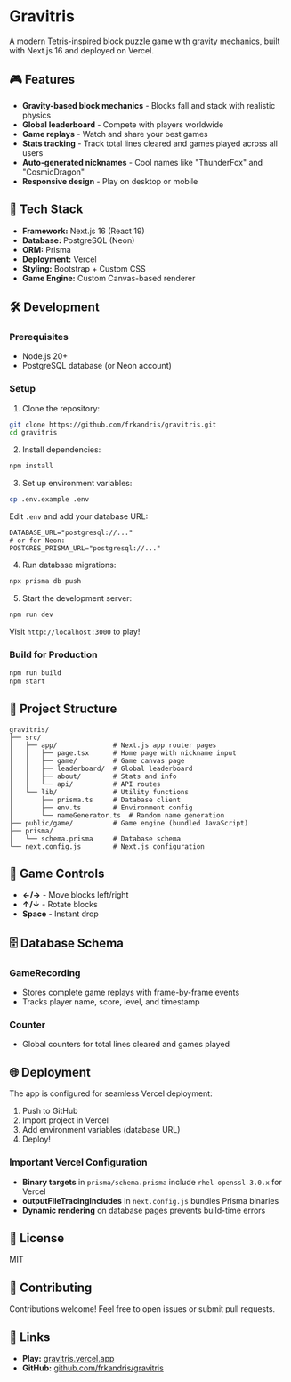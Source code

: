 # Gravitris

A modern Tetris-inspired block puzzle game with gravity mechanics, built with Next.js 16 and deployed on Vercel.

## 🎮 Features

- **Gravity-based block mechanics** - Blocks fall and stack with realistic physics
- **Global leaderboard** - Compete with players worldwide
- **Game replays** - Watch and share your best games
- **Stats tracking** - Track total lines cleared and games played across all users
- **Auto-generated nicknames** - Cool names like "ThunderFox" and "CosmicDragon"
- **Responsive design** - Play on desktop or mobile

## 🚀 Tech Stack

- **Framework:** Next.js 16 (React 19)
- **Database:** PostgreSQL (Neon)
- **ORM:** Prisma
- **Deployment:** Vercel
- **Styling:** Bootstrap + Custom CSS
- **Game Engine:** Custom Canvas-based renderer

## 🛠️ Development

### Prerequisites

- Node.js 20+
- PostgreSQL database (or Neon account)

### Setup

1. Clone the repository:
```bash
git clone https://github.com/frkandris/gravitris.git
cd gravitris
```

2. Install dependencies:
```bash
npm install
```

3. Set up environment variables:
```bash
cp .env.example .env
```

Edit `.env` and add your database URL:
```
DATABASE_URL="postgresql://..."
# or for Neon:
POSTGRES_PRISMA_URL="postgresql://..."
```

4. Run database migrations:
```bash
npx prisma db push
```

5. Start the development server:
```bash
npm run dev
```

Visit `http://localhost:3000` to play!

### Build for Production

```bash
npm run build
npm start
```

## 📁 Project Structure

```
gravitris/
├── src/
│   ├── app/              # Next.js app router pages
│   │   ├── page.tsx      # Home page with nickname input
│   │   ├── game/         # Game canvas page
│   │   ├── leaderboard/  # Global leaderboard
│   │   ├── about/        # Stats and info
│   │   └── api/          # API routes
│   └── lib/              # Utility functions
│       ├── prisma.ts     # Database client
│       ├── env.ts        # Environment config
│       └── nameGenerator.ts  # Random name generation
├── public/game/          # Game engine (bundled JavaScript)
├── prisma/
│   └── schema.prisma     # Database schema
└── next.config.js        # Next.js configuration
```

## 🎯 Game Controls

- **←/→** - Move blocks left/right
- **↑/↓** - Rotate blocks
- **Space** - Instant drop

## 🗄️ Database Schema

### GameRecording
- Stores complete game replays with frame-by-frame events
- Tracks player name, score, level, and timestamp

### Counter
- Global counters for total lines cleared and games played

## 🌐 Deployment

The app is configured for seamless Vercel deployment:

1. Push to GitHub
2. Import project in Vercel
3. Add environment variables (database URL)
4. Deploy!

### Important Vercel Configuration

- **Binary targets** in `prisma/schema.prisma` include `rhel-openssl-3.0.x` for Vercel
- **outputFileTracingIncludes** in `next.config.js` bundles Prisma binaries
- **Dynamic rendering** on database pages prevents build-time errors

## 📝 License

MIT

## 🤝 Contributing

Contributions welcome! Feel free to open issues or submit pull requests.

## 🔗 Links

- **Play:** [gravitris.vercel.app](https://gravitris.vercel.app)
- **GitHub:** [github.com/frkandris/gravitris](https://github.com/frkandris/gravitris)
